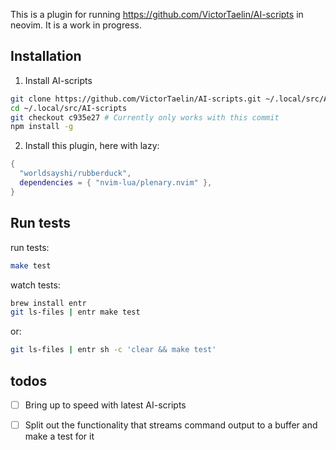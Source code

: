 
This is a plugin for running https://github.com/VictorTaelin/AI-scripts in neovim. It is a work in progress.


## Installation

1. Install AI-scripts
```bash
git clone https://github.com/VictorTaelin/AI-scripts.git ~/.local/src/AI-scripts
cd ~/.local/src/AI-scripts
git checkout c935e27 # Currently only works with this commit
npm install -g
```
2. Install this plugin, here with lazy:
```lua
{
  "worldsayshi/rubberduck",
  dependencies = { "nvim-lua/plenary.nvim" },
}
```


## Run tests

run tests:
```bash
make test
```
watch tests:
```bash
brew install entr
git ls-files | entr make test
```
or:
```bash
git ls-files | entr sh -c 'clear && make test'
```

## todos
- [ ] Bring up to speed with latest AI-scripts
- [ ] Split out the functionality that streams command output to a buffer and make a test for it


